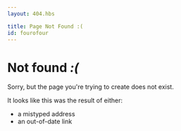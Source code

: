 ```yaml
---
layout: 404.hbs

title: Page Not Found :(
id: fourofour
---
```


# Not found *:(*

Sorry, but the page you're trying to create does not exist.

It looks like this was the result of either:

- a mistyped address
- an out-of-date link
